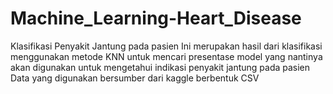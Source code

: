 # Machine_Learning-Heart_Disease
Klasifikasi Penyakit Jantung pada pasien
Ini merupakan hasil dari klasifikasi menggunakan metode KNN untuk mencari presentase model yang nantinya akan digunakan untuk mengetahui indikasi penyakit jantung pada pasien
Data yang digunakan bersumber dari kaggle berbentuk CSV
